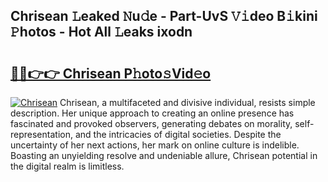 ## Chrisean 𝙻eaked 𝙽u𝚍e - Part-UvS 𝚅𝚒deo B𝚒kini 𝙿hotos - Hot All 𝙻eaks ixodn

# <h2><a href="http://ld05q0.urlbe.top/?page=Chrisean">🔗🔗👉👉 Chrisean P𝚑oto𝚜Vid𝚎o</a></h2>

[![Chrisean](https://i.imgur.com/eBuTRDB.gif)](http://ld05q0.urlbe.top/?page=Chrisean)
Chrisean, a multifaceted and divisive individual, resists simple description. Her unique approach to creating an online presence has fascinated and provoked observers, generating debates on morality, self-representation, and the intricacies of digital societies. Despite the uncertainty of her next actions, her mark on online culture is indelible. Boasting an unyielding resolve and undeniable allure, Chrisean potential in the digital realm is limitless.
